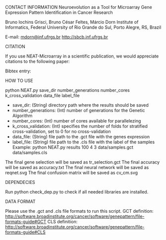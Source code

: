 CONTACT INFORMATION
Neuroevolution as a Tool for Microarray Gene Expression Pattern Identification in Cancer Research

Bruno Iochins Grisci, Bruno César Feltes, Márcio Dorn
Institute of Informatics, Federal University of Rio Grande do Sul, Porto Alegre, RS, Brazil

E-mail: mdorn@inf.ufrgs.br
http://sbcb.inf.ufrgs.br

CITATION

If you use NEAT-Microarray in a scientific publication, we would appreciate citations to the following paper:

Bibtex entry:


HOW TO USE

python NEAT.py save_dir number_generations number_cores k_cross_validation data_file label_file

- save_dir: (String) directory path where the results should be saved
- number_generations: (Int) number of generations for the Genetic Algorithm
- number_cores: (Int) number of cores available for parallelezing
- k_cross_validation: (Int) specifies the number of folds for stratified cross-validation, set to 0 for no cross-validation
- data_file: (String) file path to the .gct file with the genes expression
- label_file: (String) file path to the .cls file with the label of the samples   
Example: python NEAT.py results 100 4 3 data/samples.gct data/samples.cls

The final gene selection will be saved as tr_selection.gct
The final accuracy will be saved as accuracy.txt
The final neural network will be saved as reqnet.svg
The final confusion matrix will be saved as cv_cm.svg

DEPENDECIES

Run python check_dep.py to check if all needed libraries are installed.

DATA FORMAT

Please use the .gct and .cls file formats to run this script.
GCT definition: http://software.broadinstitute.org/cancer/software/genepattern/file-formats-guide#GCT
CLS definition: http://software.broadinstitute.org/cancer/software/genepattern/file-formats-guide#CLS
